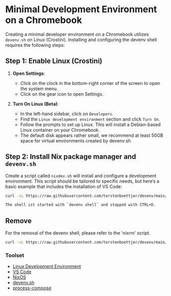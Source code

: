# Minimal Development Environment on a Chromebook

Creating a minimal developer environment on a Chromebook utilizes `devenv.sh` on Linux (Crostini). Installing and configuring the devenv shell requires the following steps:

## Step 1: Enable Linux (Crostini)

1. **Open Settings**:
   - Click on the clock in the bottom-right corner of the screen to open the system menu.
   - Click on the gear icon to open Settings.

2. **Turn On Linux (Beta)**:
   - In the left-hand sidebar, click on `Developers`.
   - Find the `Linux development environment` section and click `Turn On`.
   - Follow the prompts to set up Linux. This will install a Debian-based Linux container on your Chromebook. 
   - The default disk appears rather small, we recommend at least 50GB space for virtual environments created by devenv.sh

## Step 2: Install Nix package manager and `devenv.sh` 

Create a script called `nixdev.sh` will install and configure a development environment. This script should be tailored to specific needs, but here’s a basic example that includes the installation of VS Code:

```sh
curl -sL https://raw.githubusercontent.com/torstenboettjer/devenv/main/nixdev.sh | sh

The shell ist started with `devenv shell` and stopped with CTRL+D.

```

## Remove

For the removal of the devenv shell, please refer to the 'nixrm' script.

```sh
curl -sL https://raw.githubusercontent.com/torstenboettjer/devenv/main/nixrm.sh | sh
```

### Toolset

* [Linux Development Environment](https://chromeos.dev/en/linux)
* [VS Code](https://code.visualstudio.com/docs/setup/linux)
* [NixOS](https://nixos.org/)
* [devenv.sh](https://devenv.sh/)
* [process-compose](https://f1bonacc1.github.io/process-compose/)
